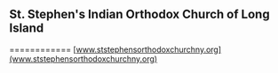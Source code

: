 ## St. Stephen's Indian Orthodox Church of Long Island
============
[www.ststephensorthodoxchurchny.org](www.ststephensorthodoxchurchny.org)
